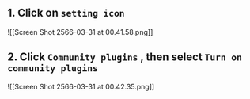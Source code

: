 
## 1. Click on `setting icon`

![[Screen Shot 2566-03-31 at 00.41.58.png]]

## 2. Click `Community plugins` , then select `Turn on community plugins`
![[Screen Shot 2566-03-31 at 00.42.35.png]]